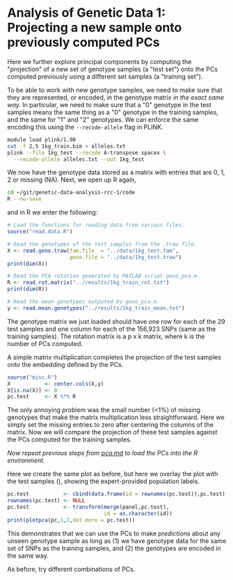 # Analysis of Genetic Data 1: Projecting a new sample onto previously computed PCs

Here we further explore principal components by computing the
"projection" of a new set of genotype samples (a "test set") onto the
PCs computed previously using a different set samples (a "training set").

To be able to work with new genotype samples, we need to make sure
that they are represented, or encoded, in the genotype matrix *in the
exact same way.* In particular, we need to make sure that a "0"
genotype in the test samples means the same thing as a "0" genotype in
the training samples, and the same for "1" and "2" genotypes. We can
enforce the same encoding this using the `--recode-allele` flag in
PLINK.

```bash
module load plink/1.90
cut -f 2,5 1kg_train.bim > alleles.txt
plink --file 1kg_test --recode A-transpose spacex \
  --recode-allele alleles.txt --out 1kg_test
```

We now have the genotype data stored as a matrix with entries that are
0, 1, 2 or missing (NA). Next, we open up R again,

```bash
cd ~/git/genetic-data-analysis-rcc-1/code
R --no-save
```

and in R we enter the following:

```R
# Load the functions for reading data from various files.
source("read.data.R")

# Read the genotypes of the test samples from the .traw file. 
X <- read.geno.traw(fam.file  = "../data/1kg_test.fam",
                    geno.file = "../data/1kg_test.traw")
print(dim(X))

# Read the PCA rotation generated by MATLAB script geno_pca.m.
R <- read.rot.matrix("../results/1kg_train_rot.txt")
print(dim(R))

# Read the mean genotypes outputed by geno_pca.m.
y <- read.mean.genotypes("../results/1kg_train_mean.txt")
```

The genotype matrix we just loaded should have one row for each of the
29 test samples and one column for each of the 156,923 SNPs (same as
the training samples). The rotation matrix is a p x k matrix, where k
is the number of PCs computed.

A simple matrix multiplication completes the projection of the test
samples onto the embedding defined by the PCs.

```R
source("misc.R")
X           <- center.cols(X,y)
X[is.na(X)] <- 0
pc.test     <- X %*% R
```

The only annoying problem was the small number (<1%) of missing
genotypes that make the matrix multiplication less straightforward.
Here we simply set the missing entries to zero after centering the
columns of the matrix. Now we will compare the projection of these
test samples against the PCs computed for the training samples.

*Now repeat previous steps from [pca.md](pca.md) to load the PCs into
the R environment.*

Here we create the same plot as before, but here we overlay the plot
with the test samples (), showing the expert-provided population
labels. 

```R
pc.test           <- cbind(data.frame(id = rownames(pc.test)),pc.test)
rownames(pc.test) <- NULL
pc.test           <- transform(merge(panel,pc.test),
                               id = as.character(id))
print(plotpca(pc,1,2,dat.more = pc.test))
```

This demonstrates that we can use the PCs to make *predictions* about
any unseen genotype sample as long as (1) we have genotype data for
the same set of SNPs as the training samples, and (2) the genotypes
are encoded in the same way.

As before, try different combinations of PCs.
